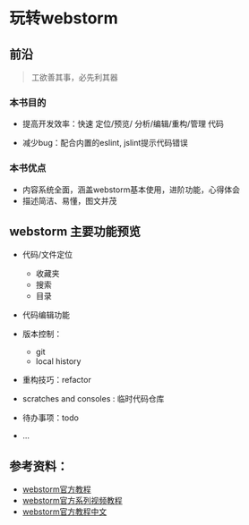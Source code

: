 # 玩转webstorm



## 前沿



>  工欲善其事，必先利其器



### 本书目的

- 提高开发效率：快速 定位/预览/ 分析/编辑/重构/管理 代码

- 减少bug：配合内置的eslint, jslint提示代码错误





### 本书优点

- 内容系统全面，涵盖webstorm基本使用，进阶功能，心得体会
- 描述简洁、易懂，图文并茂





## webstorm 主要功能预览



- 代码/文件定位

  - 收藏夹
  - 搜索
  - 目录

- 代码编辑功能

- 版本控制：

  - git 
  - local history

- 重构技巧：refactor

- scratches and consoles : 临时代码仓库

- 待办事项：todo

- ...

  


## 参考资料：

- [webstorm官方教程](https://www.jetbrains.com/help/webstorm/2020.2/meet-webstorm.html)
- [webstorm官方系列视频教程](https://www.youtube.com/playlist?list=PLQ176FUIyIUYnLuYVKM6JhVd6ukPgzdW7)
- [webstorm官方教程中文](http://webstorm.chengxiangqian.com/182199)

